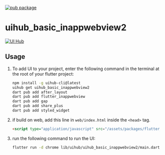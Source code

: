 [![pub package](https://img.shields.io/pub/v/uihub_basic_inappwebview2.svg)](https://pub.dartlang.org/packages/uihub_basic_inappwebview2)

# uihub_basic_inappwebview2


[![UI Hub](https://img.shields.io/badge/UI%20HUB-VISIT-FF0000?style=for-the-badge&logo=youtube&logoColor=white)](https://www.youtube.com/@FreeFlutterUIHub/shorts)


[//]: # ([![YouTube Video Title]&#40;https://img.youtube.com/vi/[video-id]/0.jpg&#41;]&#40;https://www.youtube.com/shorts/[video-id]&#41;)



## Usage

1. To add UI to your project, enter the following command in the terminal at the root of your flutter project:
   ```bash
   npm install -g uihub-cli@latest
   uihub get uihub_basic_inappwebview2
   dart pub add after_layout
   dart pub add flutter_inappwebview
   dart pub add gap
   dart pub add share_plus
   dart pub add styled_widget
   ```

2. if build on web, add this line in `web/index.html` inside the `<head>` tag.
    ```html
    <script type="application/javascript" src="/assets/packages/flutter_inappwebview_web/assets/web/web_support.js" defer></script>
    ```
   
3. run the following command to run the UI: 
    ```bash
    flutter run -d chrome lib/uihub/uihub_basic_inappwebview2/main.dart
    ```